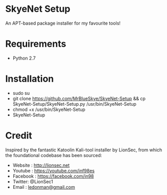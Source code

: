 # SkyeNet Setup
An APT-based package installer for my favourite tools!

# Requirements
- Python 2.7

# Installation
- sudo su
- git clone https://github.com/MrBlueSkye/SkyeNet-Setup && cp SkyeNet-Setup/SkyeNet-Setup.py /usr/bin/SkyeNet-Setup
- chmod +x /usr/bin/SkyeNet-Setup
- SkyeNet-Setup

# Credit

Inspired by the fantastic Katoolin Kali-tool installer by LionSec, from which the foundational codebase has been sourced:

- Website : http://lionsec.net
- Youtube : https://youtube.com/inf98es
- Facebook : https://facebook.com/in98
- Twitter: @LionSec1
- Email : ledonman@gmail.com
